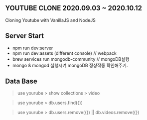 ## YOUTUBE CLONE 2020.09.03 ~ 2020.10.12

Cloning Youtube with VanillaJS and NodeJS

## Server Start

- npm run dev:server
- npm run dev:assets (different console) // webpack
- brew services run mongodb-community // mongoDB실행
- mongo & mongod 실행시켜 mongoDB 정상작동 확인해주기.

## Data Base

> use yourube > show collections > video

> use yourube > db.users.find({})

> use yourube > db.users.remove({}) || db.videos.remove({})
